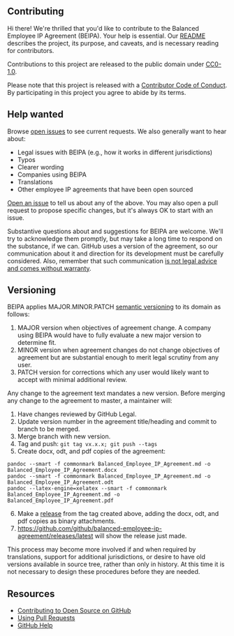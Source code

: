 ## Contributing

Hi there! We're thrilled that you'd like to contribute to the Balanced Employee IP Agreement (BEIPA). Your help is essential. Our [README](README.md) describes the project, its purpose, and caveats, and is necessary reading for contributors.

Contributions to this project are released to the public domain under [CC0-1.0](LICENSE.md).

Please note that this project is released with a [Contributor Code of Conduct](CODE_OF_CONDUCT.md). By participating in this project you agree to abide by its terms.

## Help wanted

Browse [open issues](https://github.com/github/balanced-employee-ip-agreement/issues) to see current requests. We also generally want to hear about:

* Legal issues with BEIPA (e.g., how it works in different jurisdictions)
* Typos
* Clearer wording
* Companies using BEIPA
* Translations
* Other employee IP agreements that have been open sourced

[Open an issue](https://github.com/github/balanced-employee-ip-agreement/issues/new) to tell us about any of the above. You may also open a pull request to propose specific changes, but it's always OK to start with an issue.

Substantive questions about and suggestions for BEIPA are welcome. We'll try to acknowledge them promptly, but may take a long time to respond on the substance, if we can. GitHub uses a version of the agreement, so our communication about it and direction for its development must be carefully considered. Also, remember that such communication [is not legal advice and comes without warranty](README.md#disclaimer).

## Versioning

BEIPA applies MAJOR.MINOR.PATCH [semantic versioning](http://semver.org/) to its domain as follows:

1. MAJOR version when objectives of agreement change. A company using BEIPA would have to fully evaluate a new major version to determine fit.
2. MINOR version when agreement changes do not change objectives of agreement but are substantial enough to merit legal scrutiny from any user.
3. PATCH version for corrections which any user would likely want to accept with minimal additional review.

Any change to the agreement text mandates a new version. Before merging any change to the agreement to master, a maintainer will:

1. Have changes reviewed by GitHub Legal.
2. Update version number in the agreement title/heading and commit to branch to be merged.
3. Merge branch with new version.
4. Tag and push: `git tag vx.x.x; git push --tags`
5. Create docx, odt, and pdf copies of the agreement:
  ```
  pandoc --smart -f commonmark Balanced_Employee_IP_Agreement.md -o Balanced_Employee_IP_Agreement.docx
  pandoc --smart -f commonmark Balanced_Employee_IP_Agreement.md -o Balanced_Employee_IP_Agreement.odt
  pandoc --latex-engine=xelatex --smart -f commonmark Balanced_Employee_IP_Agreement.md -o Balanced_Employee_IP_Agreement.pdf
  ```
6. Make a [release](https://help.github.com/articles/creating-releases/) from the tag created above, adding the docx, odt, and pdf copies as binary attachments.
7. https://github.com/github/balanced-employee-ip-agreement/releases/latest will show the release just made.

This process may become more involved if and when required by translations, support for additional jurisdictions, or desire to have old versions available in source tree, rather than only in history. At this time it is not necessary to design these procedures before they are needed.

## Resources

- [Contributing to Open Source on GitHub](https://guides.github.com/activities/contributing-to-open-source/)
- [Using Pull Requests](https://help.github.com/articles/about-pull-requests/)
- [GitHub Help](https://help.github.com)
